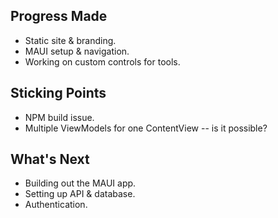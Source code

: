 ## Progress Made
- Static site & branding.
- MAUI setup & navigation.
- Working on custom controls for tools.

## Sticking Points
- NPM build issue.
- Multiple ViewModels for one ContentView -- is it possible?

## What's Next
- Building out the MAUI app.
- Setting up API & database.
- Authentication.